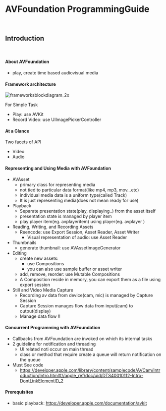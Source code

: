 # AVFoundation ProgrammingGuide
<br>

## Introduction 
<br>

#### About AVFoundation 
- play, create time based audiovisual media

#### Framework architecture
![frameworksblockdiagram_2x](https://user-images.githubusercontent.com/5119286/39769839-42848828-5328-11e8-8470-1c203fccde16.png)

For Simple Task
- Play: use AVKit 
- Record Video: use UIImagePickerController



#### At a Glance
Two facets of API 
- Video
- Audio



#### Representing and  Using Media with AVFoundation 
- AVAsset
    - primary class for representing media
    - not tied to particular data format(like mp4, mp3, mov…etc)
    - individual media data is a uniform type(called Track)
    - It is just representing media(does not mean ready for use)
- Playback
    - Separate presentation state(play, displaying..) from the asset itself
    - presentation state is managed by player item
    - play player item(eg. avplayeritem) using player(eg. avplayer )
- Reading, Writing, and Recording Assets
    - Reencode: use Export Session, Asset Reader, Asset Writer
      - Visual representation of audio: use Asset Reader
- Thumbnails
    - generate thumbnail: use AVAssetImageGenerator
- Editing 
    - create new assets: 
      - use Compositions
      - you can also use sample buffer or asset writer 
    - add, remove, reorder: use Mutable Compositions
    - A Composition reside in memory, you can export them as a file using export session
- Still and Video Media Capture
    - Recording av data from device(cam, mic) is managed by Capture Session
    - Capture Session manages flow data from input(cam) to output(display)
    - Manage data flow !!


#### Concurrent Programming with AVFoundation 
- Callbacks from AVFoundation are invoked on which its internal tasks
- 2 guideline for notification and threading
    - UI related noti occur on main thread
    - class or method that require create a queue will return notification on the queue
- Must See code
    - https://developer.apple.com/library/content/samplecode/AVCam/Introduction/Intro.html#//apple_ref/doc/uid/DTS40010112-Intro-DontLinkElementID_2

#### Prerequisites
- basic playback: https://developer.apple.com/documentation/avkit



